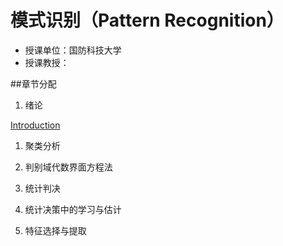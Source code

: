 # 模式识别（Pattern Recognition）

* 授课单位：国防科技大学
* 授课教授：

##章节分配

1. 绪论
 
  [Introduction](./Pattern_Recognition/charpter1_introduction/charpter1_introduction.md)

1. 聚类分析

1. 判别域代数界面方程法

1. 统计判决

1. 统计决策中的学习与估计

1. 特征选择与提取